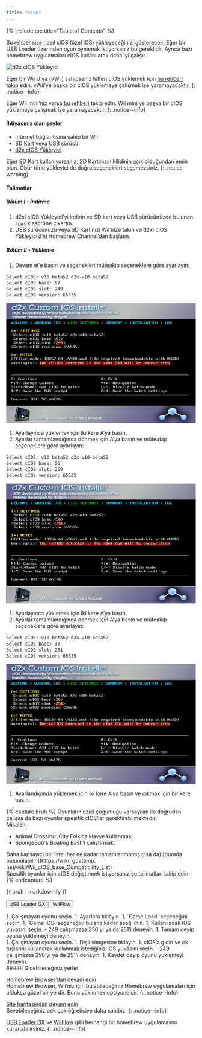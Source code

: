 ```yaml
---
title: "cIOS"
---
```


{% include toc title="Table of Contents" %}

Bu rehber size nasıl cIOS (özel IOS) yükleyeceğinizi gösterecek. Eğer bir USB Loader üzerinden oyun oynamak istiyorsanız bu gereklidir. Ayrıca bazı homebrew uygulamaları cIOS kullanılarak daha iyi çalışır.

![d2x cIOS Yükleyici](/images/cios/cIOS.png)

Eğer bir Wii U’ya (vWii) sahipseniz lütfen cIOS yüklemek için [bu rehberi](https://wiiu.hacks.guide/#/vwii-modding) takip edin. vWii’ye başka bir cIOS yüklemeye çalışmak işe yaramayacaktır.
{: .notice--info}

Eğer Wii mini’niz varsa [bu rehberi](cios-mini) takip edin. Wii mini’ye başka bir cIOS yüklemeye çalışmak işe yaramayacaktır.
{: .notice--info}

#### İhtiyacınız olan şeyler

* İnternet bağlantısına sahip bir Wii
* SD Kart veya USB sürücü
* [d2x cIOS Yükleyici](/assets/files/d2x-cIOS-Installer-Wii.zip)

Eğer SD Kart kullanıyorsanız, SD Kartınızın kilidinin açık olduğundan emin olun. Öbür türlü yükleyici de doğru seçenekleri seçemezsiniz.
{: .notice--warning}

#### Talimatlar

##### Bölüm I - İndirme

1. d2xl cIOS Yükleyici’yi indirin ve SD kart veya USB sürücünüzde bulunan `apps` klasörüne çıkartın.
1. USB sürücünüzü veya SD Kartınızı Wii’nize takın ve d2xl cIOS Yükleyicisi’ni Homebrew Channel’dan başlatın.

##### Bölüm II - Yükleme

1. Devam et’e basın ve seçenekleri müteakip seçeneklere göre ayarlayın:
```
Select cIOS: v10 beta52 d2x-v10-beta52
Select cIOS base: 57
Select cIOS slot: 249
Select cIOS version: 65535
```
![cIOS 249 yükle](/images/cios/Install249.png)
1. Ayarlayınca yüklemek için iki kere A’ya basın.
1. Ayarlar tamamlandığında dönmek için A’ya basın ve müteakip seçeneklere göre ayarlayın:
```
Select cIOS: v10 beta52 d2x-v10-beta52
Select cIOS base: 56
Select cIOS slot: 250
Select cIOS version: 65535
```
![cIOS 250 yükle](/images/cios/Install250.png)
1. Ayarlayınca yüklemek için iki kere A’ya basın.
1. Ayarlar tamamlandığında dönmek için A’ya basın ve müteakip seçeneklere göre ayarlayın:
```
Select cIOS: v10 beta52 d2x-v10-beta52
Select cIOS base: 38
Select cIOS slot: 251
Select cIOS version: 65535
```
![cIOS 251 yükle](/images/cios/Install251.png)
1. Ayarlandığında yüklemek için iki kere A’ya basın ve çıkmak için bir kere basın.

{% capture bruh %}
Oyunların ezici çoğunluğu varsayılan ile doğrudan çalışsa da bazı oyunlar spesifik cIOS’lar gerektirebilmektedir.<br>Misalen:
* Animal Crossing: City Folk’da klavye kullanmak.
* SpongeBob's Boating Bash’i çalıştırmak.

Daha kapsayıcı bir liste (her ne kadar tamamlanmamış olsa da) [burada bulunulabilir.</strong>](https://wiki. gbatemp. net/wiki/Wii_cIOS_base_Compatibility_List)<br> Spesifik oyunlar için cIOS değiştirmek istiyorsanız şu talimatları takip edin:
{% endcapture %}
<div class="notice--warning">{{ bruh | markdownify }}</div>

<button class="tablinks btn btn--large btn--primary" id="defaultOpen" onclick="openTab(event, 'usbloadergx')">USB Loader GX</button>
<button class="tablinks btn btn--large btn--info" onclick="openTab(event, 'wiiflow')">WiiFlow</button>

<div id="usbloadergx" class="blanktabcontent" markdown="1">
1. Çalışmayan oyunu seçin.
1. Ayarlara tıklayın.
1. `Game Load` seçeneğini seçin.
1. `Game IOS` seçeneğini bulana kadar aşağı inin.
1. Kullanılacak IOS yuvasını seçin.
    - 249 çalışmazsa 250’yi ya da 251’i deneyin.
1. Tamam deyip oyunu yüklemeyi deneyin.
</div>
<div id="wiiflow" class="blanktabcontent" markdown="1">
1. Çalışmayan oyunu seçin.
1. Dişli simgesine tıklayın.
1. cIOS’a gidin ve ok tuşlarını kullanarak kullanmak istediğiniz IOS yuvasını seçin.
    - 249 çalışmazsa 250’yi ya da 251’i deneyin.
1. Kaydet deyip oyunu yüklemeyi deneyin.
</div>
##### Gidebileceğiniz yerler

[Homebrew Browser’dan devam edin](hbb)<br> Homebrew Browser, Wii’niz için bulabileceğiniz Homebrew uygulamaları için oldukça güzel bir yerdir. Bunu yüklemek opsiyoneldir.
{: .notice--info}

[Site haritasından devam edin](site-navigation)<br> Sevebileceğiniz pek çok öğreticiye daha sahibiz.
{: .notice--info}

[USB Loader GX](usbloadergx) ve [WiiFlow](wiiflow) gibi herhangi bir homebrew uygulamasını kullanabilirsiniz.
{: .notice--info}

<script>
    let tabcontent = document.getElementsByClassName("blanktabcontent");
    let tablinks = document.getElementsByClassName("tablinks");

    function openTab(evt, tabName) {
        let element;

        for (element of tabcontent) {
            element.style.display = "none";
        }

        for (element of tablinks) {
            element.className = element.className.replace("btn--primary", "btn--info");
            if (!element.className.includes('btn--info'))
                element.className += " btn--info";
        }

        document.getElementById(tabName).style.display = "block";
        evt.currentTarget.className = evt.currentTarget.className.replace("btn--info", "btn--primary");
    }

    // Get the element with id="defaultOpen" and click on it
    document.getElementById("defaultOpen").click();
</script>
